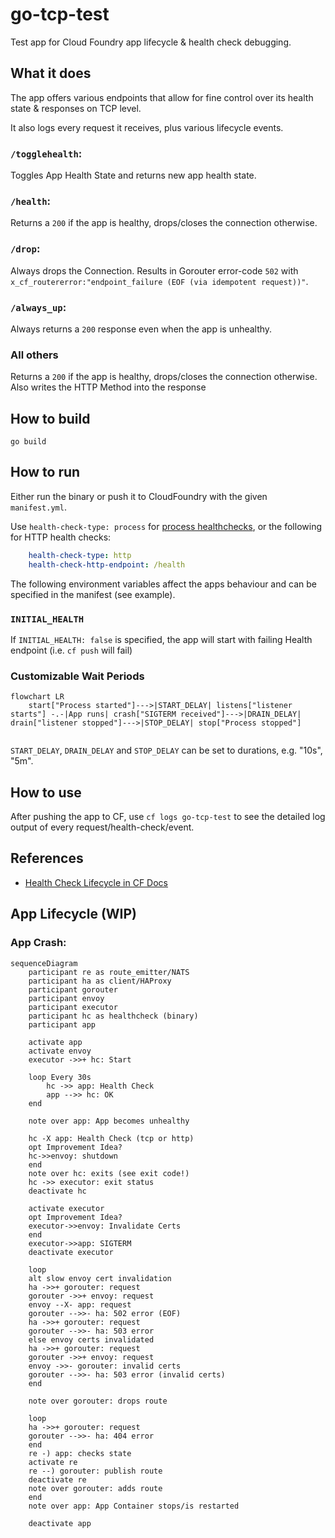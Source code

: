 # go-tcp-test
Test app for Cloud Foundry app lifecycle & health check debugging.


## What it does
The app offers various endpoints that allow for fine control over its health state & responses on TCP level.

It also logs every request it receives, plus various lifecycle events.

### `/togglehealth`:
Toggles App Health State and returns new app health state.
### `/health`:
Returns a `200` if the app is healthy, drops/closes the connection otherwise.   

### `/drop`:
Always drops the Connection. Results in Gorouter error-code `502` with `x_cf_routererror:"endpoint_failure (EOF (via idempotent request))"`.

### `/always_up`:
Always returns a `200` response even when the app is unhealthy.

### All others
Returns a `200` if the app is healthy, drops/closes the connection otherwise.
Also writes the HTTP Method into the response

## How to build
```
go build
```

## How to run
Either run the binary or push it to CloudFoundry with the given `manifest.yml`.

Use `health-check-type: process` for [process healthchecks](https://docs.cloudfoundry.org/devguide/deploy-apps/healthchecks.html#types), or the following for HTTP health checks:
```yaml
    health-check-type: http
    health-check-http-endpoint: /health
```

The following environment variables affect the apps behaviour and can be specified in the manifest (see example).


### `INITIAL_HEALTH`
If `INITIAL_HEALTH: false` is specified, the app will start with failing Health endpoint (i.e. `cf push` will fail)

### Customizable Wait Periods 

```mermaid
flowchart LR
    start["Process started"]--->|START_DELAY| listens["listener starts"] -.-|App runs| crash["SIGTERM received"]--->|DRAIN_DELAY| drain["listener stopped"]--->|STOP_DELAY| stop["Process stopped"]
    
```

`START_DELAY`, `DRAIN_DELAY` and `STOP_DELAY` can be set to durations, e.g. "10s", "5m".

## How to use
After pushing the app to CF, use `cf logs go-tcp-test` to see the detailed log output of every request/health-check/event.
## References
- [Health Check Lifecycle in CF Docs](https://docs.cloudfoundry.org/devguide/deploy-apps/healthchecks.html#healthcheck-lifecycle)

## App Lifecycle (WIP)


### App Crash: 
```mermaid
sequenceDiagram
    participant re as route_emitter/NATS
    participant ha as client/HAProxy
    participant gorouter
    participant envoy
    participant executor
    participant hc as healthcheck (binary)
    participant app

    activate app
    activate envoy
    executor ->>+ hc: Start 
    
    loop Every 30s
        hc ->> app: Health Check
        app -->> hc: OK
    end

    note over app: App becomes unhealthy
    
    hc -X app: Health Check (tcp or http)
    opt Improvement Idea?
    hc->>envoy: shutdown
    end
    note over hc: exits (see exit code!)
    hc ->> executor: exit status
    deactivate hc
    
    activate executor
    opt Improvement Idea?
    executor->>envoy: Invalidate Certs
    end
    executor->>app: SIGTERM
    deactivate executor
        
    loop
    alt slow envoy cert invalidation
    ha ->>+ gorouter: request
    gorouter ->>+ envoy: request
    envoy --X- app: request
    gorouter -->>- ha: 502 error (EOF)
    ha ->>+ gorouter: request
    gorouter -->>- ha: 503 error
    else envoy certs invalidated
    ha ->>+ gorouter: request
    gorouter ->>+ envoy: request
    envoy ->>- gorouter: invalid certs
    gorouter -->>- ha: 503 error (invalid certs)
    end
    
    note over gorouter: drops route
    
    loop
    ha ->>+ gorouter: request
    gorouter -->>- ha: 404 error
    end
    re -) app: checks state
    activate re
    re --) gorouter: publish route
    deactivate re
    note over gorouter: adds route
    end
    note over app: App Container stops/is restarted
    
    deactivate app

```

